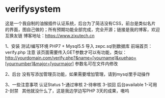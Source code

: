 # verifysystem
这是一个我自制的油猴插件认证系统，后台为了简洁没有CSS，前台是类似名片的界面，图自己做的；所有预期功能全部完成，完全开源；链接是我的博客，欢迎互换友链
博客地址：https://www.zixutech.cn

1、安装
测试/编写环境 PHP7 + Mysql5.5
导入 zepc.sql到数据库
前端首页：verify.php
注意 该页面需要传入GET参数才可以有功能，类似：http://yourdomain.com/verify.php?&name=[yourname]&xuehao=[yournumber]&major=[yourmajor]
参数名可在文件内修改

2、后台
没有写添加管理员功能，如果需要增加管理，请到mysql里手动操作

3、一些注意事项
认证Status 1-通过审核 2-待审核 3-驳回
后台available 1-可用 2-封禁
 
其他就没什么了，这是我边学边写PHP 3天的成果，嗷呜
